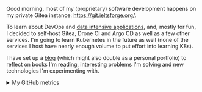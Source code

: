 Good morning, most of my (proprietary) software development happens on my private Gitea instance: https://git.ieltsforge.org/.

To learn about DevOps and [data intensive applications](https://www.oreilly.com/library/view/designing-data-intensive-applications/9781491903063/), and, mostly for fun, I decided to self-host Gitea, Drone CI and Argo CD as well as a few other services. I'm going to learn Kubernetes in the future as well (none of the services I host have nearly enough volume to put effort into learning K8s). 

I have set up a [blog](https://b.ohncal.com/) (which might also double as a personal portfolio) to reflect on books I'm reading, interesting problems I'm solving and new technologies I'm experimenting with.

<details>
  <summary>My GitHub metrics</summary>
    <p align="center">
      <img src="/github-metrics.svg" alt="Metrics" width="400">
    </p>
</details>
